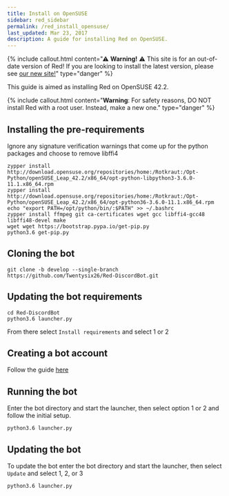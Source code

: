 ```yaml
---
title: Install on OpenSUSE
sidebar: red_sidebar
permalink: /red_install_opensuse/
last_updated: Mar 23, 2017
description: A guide for installing Red on OpenSUSE.
---
```


{% include callout.html content="⚠ **Warning!** ⚠ This site is for an out-of-date version of Red! If you are looking to install the latest version, please see [our new site!](https://docs.discord.red/en/stable/)" type="danger" %}

This guide is aimed as installing Red on OpenSUSE 42.2.

{% include callout.html content="**Warning**: For safety reasons, DO NOT install Red with a root user. Instead, make a new one." type="danger" %}

## Installing the pre-requirements

Ignore any signature verification warnings that come up for the python packages and choose to remove libffi4
```
zypper install http://download.opensuse.org/repositories/home:/Rotkraut:/Opt-Python/openSUSE_Leap_42.2/x86_64/opt-python-libpython3-3.6.0-11.1.x86_64.rpm
zypper install http://download.opensuse.org/repositories/home:/Rotkraut:/Opt-Python/openSUSE_Leap_42.2/x86_64/opt-python36-3.6.0-11.1.x86_64.rpm
echo "export PATH=/opt/python/bin/:$PATH" >> ~/.bashrc
zypper install ffmpeg git ca-certificates wget gcc libffi4-gcc48 libffi48-devel make
wget wget https://bootstrap.pypa.io/get-pip.py
python3.6 get-pip.py 
```

## Cloning the bot

```
git clone -b develop --single-branch https://github.com/Twentysix26/Red-DiscordBot.git
```

## Updating the bot requirements

```
cd Red-DiscordBot
python3.6 launcher.py
```
From there select ``Install requirements`` and select 1 or 2

## Creating a bot account

Follow the guide [here](/Red-Docs/red_guide_bot_accounts/#creating-a-new-bot-account)

## Running the bot

Enter the bot directory and start the launcher, then select option 1 or 2 and follow the initial setup.
```
python3.6 launcher.py
```

## Updating the bot

To update the bot enter the bot directory and start the launcher,  then select ``Update`` and select 1, 2, or 3
```
python3.6 launcher.py
```